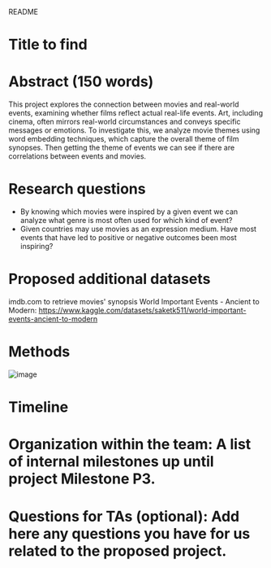 README 
# Title to find

# Abstract (150 words)
This project explores the connection between movies and real-world events, examining whether films reflect actual real-life events. Art, including cinema, often mirrors real-world circumstances and conveys specific messages or emotions. To investigate this, we analyze movie themes using word embedding techniques, which capture the overall theme of film synopses. Then getting the theme of events we can see if there are correlations between events and movies. 

# Research questions
+ By knowing which movies were inspired by a given event we can analyze what genre is most often used for which kind of event?
+ Given countries may use movies as an expression medium. Have most events that have led to positive or negative outcomes been most inspiring?

# Proposed additional datasets

imdb.com to retrieve movies' synopsis 
World Important Events - Ancient to Modern: https://www.kaggle.com/datasets/saketk511/world-important-events-ancient-to-modern

# Methods

![image](https://github.com/user-attachments/assets/4dfce405-e0d0-4d2e-81e5-a719efa6a8ee)

# Timeline
# Organization within the team: A list of internal milestones up until project Milestone P3.

# Questions for TAs (optional): Add here any questions you have for us related to the proposed project.

